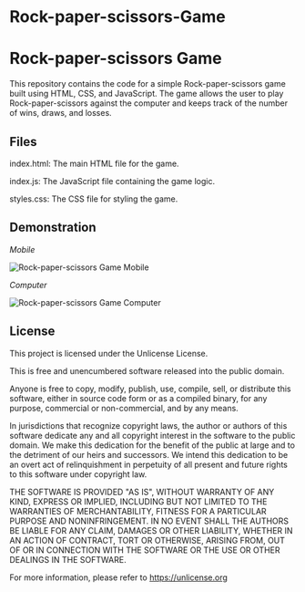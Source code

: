 # Rock-paper-scissors-Game

# Rock-paper-scissors Game
This repository contains the code for a simple Rock-paper-scissors game built using HTML, CSS, and JavaScript. The game allows the user to play Rock-paper-scissors against the computer and keeps track of the number of wins, draws, and losses.

## Files

index.html: 	The main HTML file for the game.


index.js: 	The JavaScript file containing the game logic.


styles.css: 	The CSS file for styling the game.



## Demonstration

*Mobile*


![Rock-paper-scissors Game Mobile](https://github.com/user-attachments/assets/db0f6f70-357a-4b61-b346-57ae0e32ddc0)


*Computer*


![Rock-paper-scissors Game Computer](https://github.com/user-attachments/assets/8c5d6417-3f29-4a12-8b6c-5204d4859840)


## License
This project is licensed under the Unlicense License.


This is free and unencumbered software released into the public domain.


Anyone is free to copy, modify, publish, use, compile, sell, or
distribute this software, either in source code form or as a compiled
binary, for any purpose, commercial or non-commercial, and by any
means.


In jurisdictions that recognize copyright laws, the author or authors
of this software dedicate any and all copyright interest in the
software to the public domain. We make this dedication for the benefit
of the public at large and to the detriment of our heirs and
successors. We intend this dedication to be an overt act of
relinquishment in perpetuity of all present and future rights to this
software under copyright law.


THE SOFTWARE IS PROVIDED "AS IS", WITHOUT WARRANTY OF ANY KIND,
EXPRESS OR IMPLIED, INCLUDING BUT NOT LIMITED TO THE WARRANTIES OF
MERCHANTABILITY, FITNESS FOR A PARTICULAR PURPOSE AND NONINFRINGEMENT.
IN NO EVENT SHALL THE AUTHORS BE LIABLE FOR ANY CLAIM, DAMAGES OR
OTHER LIABILITY, WHETHER IN AN ACTION OF CONTRACT, TORT OR OTHERWISE,
ARISING FROM, OUT OF OR IN CONNECTION WITH THE SOFTWARE OR THE USE OR
OTHER DEALINGS IN THE SOFTWARE.


For more information, please refer to <https://unlicense.org>

